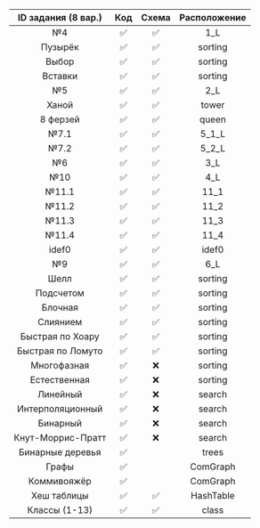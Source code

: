 | ID задания (8 вар.) | Код | Схема | Расположение |
| :----: | :----: | :----: | :----: |
| №4 | ✅ | ✅ | 1_L |
| Пузырёк | ✅ | ✅ | sorting |
| Выбор | ✅ | ✅ | sorting |
| Вставки | ✅ | ✅ | sorting |
| №5 | ✅ | ✅ | 2_L |
| Ханой | ✅ | ✅ | tower |
| 8 ферзей | ✅ | ✅ | queen |
| №7.1 | ✅ | ✅ | 5_1_L |
| №7.2 | ✅ | ✅ | 5_2_L |
| №6 | ✅ | ✅ | 3_L |
| №10 | ✅ | ✅ | 4_L |
| №11.1 | ✅ | ✅ | 11_1 |
| №11.2 | ✅ | ✅ | 11_2 |
| №11.3 | ✅ | ✅ | 11_3 |
| №11.4 | ✅ | ✅ | 11_4 |
| idef0 | ✅ | ✅ | idef0 |
| №9 | ✅ | ✅ | 6_L |
| Шелл | ✅ | ✅ | sorting |
| Подсчетом | ✅ | ✅ | sorting |
| Блочная | ✅ | ✅ | sorting |
| Слиянием | ✅ | ✅ | sorting |
| Быстрая по Хоару | ✅ | ✅ | sorting |
| Быстрая по Ломуто | ✅ | ✅ | sorting |
| Многофазная | ✅ | ❌ | sorting |
| Естественная | ✅ | ❌ | sorting |
| Линейный | ✅ | ❌ | search |
| Интерполяционный | ✅ | ❌ | search |
| Бинарный | ✅ | ❌ | search |
| Кнут-Моррис-Пратт | ✅ | ❌ | search |
| Бинарные деревья | ✅ |  | trees |
| Графы | ✅ |  | ComGraph |
| Коммивояжёр | ✅ |  | ComGraph |
| Хеш таблицы | ✅ | ✅ | HashTable |
| Классы (1-13) | ✅ | ✅ | class |
